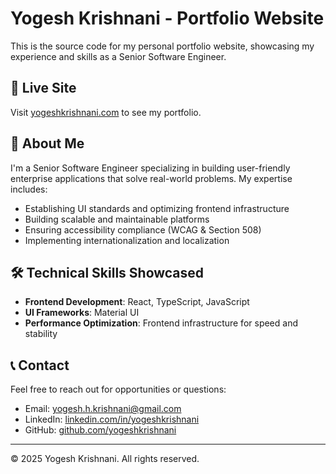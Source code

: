 # Yogesh Krishnani - Portfolio Website

This is the source code for my personal portfolio website, showcasing my experience and skills as a Senior Software Engineer.

## 🚀 Live Site

Visit [yogeshkrishnani.com](https://yogeshkrishnani.com) to see my portfolio.

## 💼 About Me

I'm a Senior Software Engineer specializing in building user-friendly enterprise applications that solve real-world problems. My expertise includes:

- Establishing UI standards and optimizing frontend infrastructure
- Building scalable and maintainable platforms
- Ensuring accessibility compliance (WCAG & Section 508)
- Implementing internationalization and localization

## 🛠️ Technical Skills Showcased

- **Frontend Development**: React, TypeScript, JavaScript
- **UI Frameworks**: Material UI
- **Performance Optimization**: Frontend infrastructure for speed and stability

## 📞 Contact

Feel free to reach out for opportunities or questions:

- Email: yogesh.h.krishnani@gmail.com
- LinkedIn: [linkedin.com/in/yogeshkrishnani](https://linkedin.com/in/yogeshkrishnani)
- GitHub: [github.com/yogeshkrishnani](https://github.com/yogeshkrishnani)

---

© 2025 Yogesh Krishnani. All rights reserved.